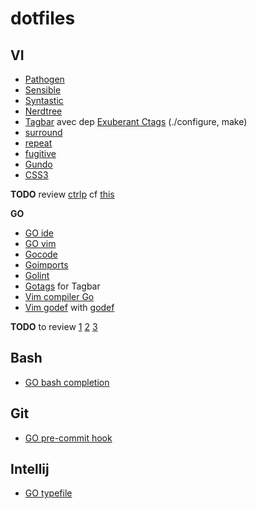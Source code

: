 dotfiles
===

VI
---
- [Pathogen](https://github.com/tpope/vim-pathogen)
- [Sensible](https://github.com/pgu/vim-sensible)
- [Syntastic](https://github.com/scrooloose/syntastic)
- [Nerdtree](https://github.com/scrooloose/nerdtree)
- [Tagbar](http://majutsushi.github.io/tagbar/) avec dep [Exuberant Ctags](http://ctags.sourceforge.net/) (./configure, make)
- [surround](https://github.com/tpope/vim-surround)
- [repeat](https://github.com/tpope/vim-repeat)
- [fugitive](https://github.com/tpope/vim-fugitive)
- [Gundo](http://sjl.bitbucket.org/gundo.vim/)
- [CSS3](https://github.com/hail2u/vim-css3-syntax.git)

**TODO** review [ctrlp](http://kien.github.io/ctrlp.vim/) cf [this](https://github.com/thoughtbot/dotfiles/blob/master/vimrc.bundles)

**GO**

- [GO ide](https://code.google.com/p/go-wiki/wiki/IDEsAndTextEditorPlugins)
- [GO vim](http://golang.org/misc/vim/)
- [Gocode](https://github.com/nsf/gocode)
- [Goimports](http://godoc.org/code.google.com/p/go.tools/cmd/goimports)
- [Golint](https://github.com/golang/lint)
- [Gotags](https://github.com/jstemmer/gotags) for Tagbar
- [Vim compiler Go](https://github.com/rjohnsondev/vim-compiler-go)
- [Vim godef](https://github.com/dgryski/vim-godef) with [godef](https://code.google.com/p/rog-go/source/browse/exp/cmd/godef/)


**TODO** to review 
[1](http://askubuntu.com/questions/123392/how-can-i-customize-vim-for-web-development-and-programming) 
[2](https://github.com/holman/dotfiles)
[3](https://github.com/mathiasbynens/dotfiles)


Bash
---
- [GO bash completion](http://golang.org/misc/bash/go)


Git
---
- [GO pre-commit hook](http://golang.org/misc/git/pre-commit)


Intellij
---
- [GO typefile](http://golang.org/misc/IntelliJIDEA/Go.xml)

